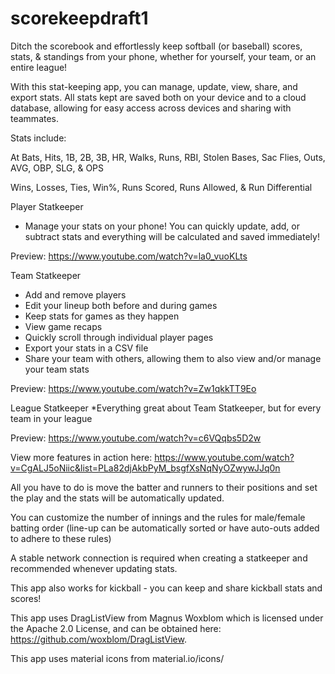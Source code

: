 # scorekeepdraft1

Ditch the scorebook and effortlessly keep softball (or baseball) scores, stats, & standings from your phone, whether for yourself, your team, or an entire league! 

With this stat-keeping app, you can manage, update, view, share, and export stats. All stats kept are saved both on your device and to a cloud database, allowing for easy access across devices and sharing with teammates.

Stats include:

At Bats, Hits, 1B, 2B, 3B, HR, Walks, Runs, RBI, Stolen Bases, Sac Flies, Outs, AVG, OBP, SLG, & OPS

Wins, Losses, Ties, Win%, Runs Scored, Runs Allowed, & Run Differential


Player Statkeeper
* Manage your stats on your phone! You can quickly update, add, or subtract stats and everything will be calculated and saved immediately!

Preview: https://www.youtube.com/watch?v=la0_vuoKLts



Team Statkeeper
* Add and remove players
* Edit your lineup both before and during games
* Keep stats for games as they happen
* View game recaps
* Quickly scroll through individual player pages
* Export your stats in a CSV file
* Share your team with others, allowing them to also view and/or manage your team stats

Preview: https://www.youtube.com/watch?v=Zw1qkkTT9Eo



League Statkeeper
*Everything great about Team Statkeeper, but for every team in your league

Preview: https://www.youtube.com/watch?v=c6VQqbs5D2w


View more features in action here: https://www.youtube.com/watch?v=CgALJ5oNiic&list=PLa82djAkbPyM_bsgfXsNqNyOZwywJJq0n


All you have to do is move the batter and runners to their positions and set the play and the stats will be automatically updated.

You can customize the number of innings and the rules for male/female batting order (line-up can be automatically sorted or have auto-outs added to adhere to these rules)

A stable network connection is required when creating a statkeeper and recommended whenever updating stats.

This app also works for kickball - you can keep and share kickball stats and scores!


This app uses DragListView from Magnus Woxblom which is licensed under the Apache 2.0 License, and can be obtained here: https://github.com/woxblom/DragListView.

This app uses material icons from material.io/icons/
